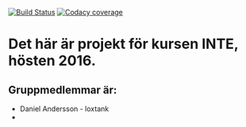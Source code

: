 [![Build Status](https://travis-ci.com/loxtank/INTE-project.svg?token=HVyD8hhehAkKaEpajmp6&branch=master)](https://travis-ci.com/loxtank/INTE-project)
[![Codacy coverage](https://img.shields.io/codacy/coverage/c44df2d9c89a4809896914fd1a40bedd.svg?maxAge=2592000)](https://travis-ci.com/loxtank/INTE-project)

# Det här är projekt för kursen INTE, hösten 2016.


## Gruppmedlemmar är:
* Daniel Andersson - loxtank
* 
